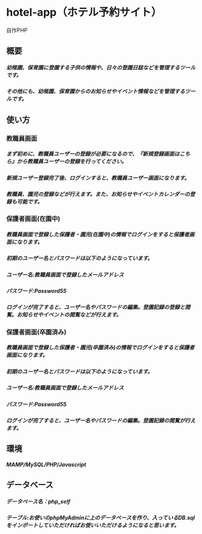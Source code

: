 # hotel-app（ホテル予約サイト）
自作PHP

## 概要
##### 幼稚園、保育園に登園する子供の情報や、日々の登園日誌などを管理するツールです。
##### その他にも、幼稚園、保育園からのお知らせやイベント情報などを管理するツールです。

## 使い方
### 教職員画面
##### まず初めに、教職員ユーザーの登録が必要になるので、『新規登録画面はこちら』から教職員ユーザーの登録を行ってください。
##### 新規ユーザー登録完了後、ログインすると、教職員ユーザー画面になります。
##### 教職員、園児の登録などが行えます。また、お知らせやイベントカレンダーの登録も可能です。

### 保護者画面(在園中)
##### 教職員画面で登録した保護者・園児(在園中)の情報でログインをすると保護者画面になります。
##### 初期のユーザー名とパスワードは以下のようになっています。
##### ユーザー名:教職員画面で登録したメールアドレス
##### パスワード:Password55
##### ログインが完了すると、ユーザー名やパスワードの編集。登園記録の登録と閲覧。お知らせやイベントの閲覧などが行えます。

### 保護者画面(卒園済み)
##### 教職員画面で登録した保護者・園児(卒園済み)の情報でログインをすると保護者画面になります。
##### 初期のユーザー名とパスワードは以下のようになっています。
##### ユーザー名:教職員画面で登録したメールアドレス
##### パスワード:Password55
##### ログインが完了すると、ユーザー名やパスワードの編集。登園記録の閲覧が行えます。

## 環境
##### MAMP/MySQL/PHP/Javascript

## データベース
##### データベース名：php_self
##### テーブル:お使いのphpMyAdminに上のデータベースを作り、入っているDB.sqlをインポートしていただければお使いいただけるようになると思います。

